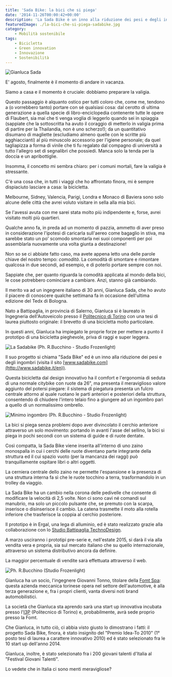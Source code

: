 ```yaml
---
title: 'Sada Bike: la bici che si piega'
date: '2014-11-26T00:00:42+00:00'
description: 'La Sada Bike è un inno alla riduzione dei pesi e degli ingombri.'
featuredImage: ./la-bici-che-si-piega-sadabike.jpg
category:
    - Mobilità sostenibile
tags:
    - Bicicletta
    - Green innovation
    - Innovazione
    - Sostenibilità
---
```



![Gianluca Sada](./sada.jpg)

E' agosto, finalmente è il momento di andare in vacanza.

Siamo a casa e il momento è cruciale: dobbiamo preparare la valigia.

Questo passaggio è alquanto ostico per tutti coloro che, come me, tendono a (o vorrebbero tanto) portare con sé qualsiasi cosa: dal cerotto di ultima generazione a quella specie di libro-enciclopedia contenente tutte le opere di Flaubert, sia mai che ti venga voglia di leggerlo quando sei in spiaggia (sappiate che la sottoscritta ha avuto il coraggio di metterlo in valigia prima di partire per la Thailandia, non è uno scherzo!); da un quantitativo disumano di magliette (escludiamo almeno quelle con le scritte più agghiaccianti) al più minuscolo accessorio per l'igiene personale; da quel tagliapizza a forma di vinile che ti fu regalato dal compagno di università a tutto l'allegro set di segnalibri che possiedi. Manca solo la tenda per la doccia e un apribottiglie.

Insomma, il concetto mi sembra chiaro: per i comuni mortali, fare la valigia è stressante.

C'è una cosa che, in tutti i viaggi che ho affrontato finora, mi è sempre dispiaciuto lasciare a casa: la bicicletta.

Melbourne, Sidney, Valencia, Parigi, Londra e Monaco di Baviera sono solo alcune delle città che avrei voluto visitare in sella alla mia bici.

Se l'avessi avuta con me sarei stata molto più indipendente e, forse, avrei visitato molti più quartieri.

Qualche anno fa, in preda ad un momento di pazzia, ammetto di aver preso in considerazione l'ipotesi di caricarla sull'aereo come bagaglio in stiva, ma sarebbe stato un po' scomodo smontarla nei suoi componenti per poi assemblarla nuovamente una volta giunta a destinazione!

Non so se ci abbiate fatto caso, ma avete appena letto una delle parole chiave del nostro tempo: *comodità*. La comodità di smontare e rimontare qualcosa in due secondi, ad esempio, e di poterlo portare sempre con noi.

Sappiate che, per quanto riguarda la comodità applicata al mondo della bici, le cose potrebbero cominciare a cambiare. Anzi, stanno già cambiando.

Il merito va ad un ingegnere italiano di 30 anni, Gianluca Sada, che ho avuto il piacere di conoscere qualche settimana fa in occasione dell'ultima edizione del Tedx di Bologna.

Nato a Battipaglia, in provincia di Salerno, Gianluca si è laureato in Ingegneria dell'Autoveicolo presso il [Politecnico di Torino](http://www.polito.it) con una tesi di laurea piuttosto originale: il brevetto di una bicicletta molto particolare.

In questi anni, Gianluca ha impiegato le proprie forze per mettere a punto il prototipo di una bicicletta pieghevole, priva di raggi e super leggera.

![La Sadabike (Ph. R.Bucchino - Studio Frozenlight)](./sadabike.jpg)

Il suo progetto si chiama "Sada Bike" ed è un inno alla riduzione dei pesi e degli ingombri (visita il sito [www.sadabike.com](http://www.sadabike.it/en)).

Questa bicicletta dal design innovativo ha il comfort e l'ergonomia di seduta di una normale citybike con ruote da 26", ma presenta il meraviglioso valore aggiunto del potersi piegare: il sistema di piegatura presenta un fulcro centrale attorno al quale ruotano le parti anteriori e posteriori della struttura, consentendo di chiudere l'intero telaio fino a giungere ad un ingombro pari a quello di un normalissimo ombrello.

![Minimo ingombro (Ph. R.Bucchino - Studio Frozenlight)](./ombrello.jpg)

La bici si piega senza problemi dopo aver divincolato il cerchio anteriore attraverso un solo movimento: portando in avanti l'asse del sellino, la bici si piega in pochi secondi con un sistema di guide e di ruote dentate.

Così compatta, la Sada Bike viene inserita all'interno di uno zaino monospalla in cui i cerchi delle ruote diventano parte integrante della struttura ed il cui spazio vuoto (per la mancanza dei raggi) può tranquillamente ospitare libri o altri oggetti.

La cerniera centrale dello zaino ne permette l'espansione e la presenza di una struttura interna fa sì che le ruote tocchino a terra, trasformandolo in un trolley da viaggio.

La Sada Bike ha un cambio nella corona delle pedivelle che consente di modificare la velocità di 2,5 volte. Non ci sono cavi né comandi sul manubrio, ma solo un piccolo pulsante che, se premuto con la scarpa, inserisce o disinserisce il cambio. La catena trasmette il moto alla rotella inferiore che trasferisce la coppia al cerchio posteriore.

Il prototipo è in Ergal, una lega di alluminio, ed è stato realizzato grazie alla collaborazione con lo [Studio Battipaglia TechnoDesign](http://www.technodesign.it).

A marzo usciranno i prototipi pre-serie e, nell'estate 2015, si darà il via alla vendita vera e propria, sia sul mercato italiano che su quello internazionale, attraverso un sistema distributivo ancora da definire.

La maggior percentuale di vendite sarà effettuata attraverso il web.

![Ph. R.Bucchino (Studio Frozenlight)](./stanga.jpg)

Gianluca ha un socio, l'ingegnere Giovanni Tonno, titolare della [Fomt Spa](http://www.fomt.it): questa azienda meccanica torinese opera nel settore dell'automotive, è alla terza generazione e, fra i propri clienti, vanta diversi noti brand automobilistici.

La società che Gianluca sta aprendo sarà una start up innovativa incubata presso l'[I3P](http://www.i3p.it) (Politecnico di Torino) e, probabilmente, avrà sede proprio presso la Fomt.

Che Gianluca, in tutto ciò, ci abbia visto giusto lo dimostrano i fatti: il progetto Sada Bike, finora, è stato insignito del "Premio Idea-To 2010" (1° posto tesi di laurea a carattere innovativo 2010) ed è stato selezionato fra le 10 start up dell'anno 2014.

Gianluca, inoltre, è stato selezionato fra i 200 giovani talenti d'Italia al "Festival Giovani Talenti".

Lo vedete che in Italia ci sono menti meravigliose?

